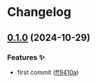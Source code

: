 # Changelog

## [0.1.0](https://github.com/hbstack/code-block-tree/compare/v0.0.1...v0.1.0) (2024-10-29)


### Features ✨

* first commit ([ff9410a](https://github.com/hbstack/code-block-tree/commit/ff9410a2adcf9769ac2d8a061ad4103166ba5c99))
